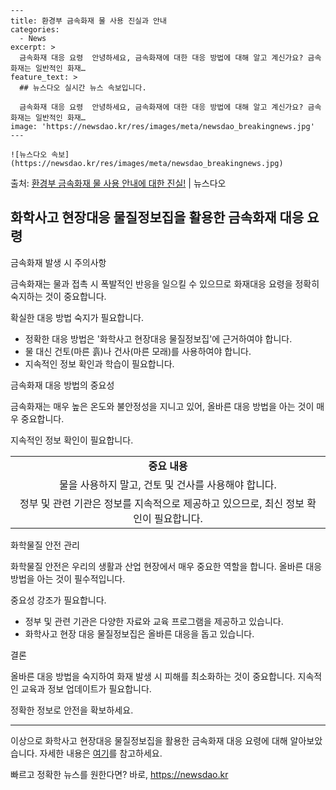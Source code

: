     ---
    title: 환경부 금속화재 물 사용 진실과 안내
    categories:
      - News
    excerpt: >
      금속화재 대응 요령  안녕하세요, 금속화재에 대한 대응 방법에 대해 알고 계신가요? 금속화재는 일반적인 화재…
    feature_text: >
      ## 뉴스다오 실시간 뉴스 속보입니다.
    
      금속화재 대응 요령  안녕하세요, 금속화재에 대한 대응 방법에 대해 알고 계신가요? 금속화재는 일반적인 화재…
    image: 'https://newsdao.kr/res/images/meta/newsdao_breakingnews.jpg'
    ---
    
    ![뉴스다오 속보](https://newsdao.kr/res/images/meta/newsdao_breakingnews.jpg)

<p>출처: <a href="https://newsdao.kr/4512" rel="dofollow">환경부 금속화재 물 사용 안내에 대한 진실!</a> | 뉴스다오</p>

<h2 data-ke-size="size26">화학사고 현장대응 물질정보집을 활용한 금속화재 대응 요령</h2>
금속화재 발생 시 주의사항
<p data-ke-size="size16">금속화재는 물과 접촉 시 폭발적인 반응을 일으킬 수 있으므로 화재대응 요령을 정확히 숙지하는 것이 중요합니다.</p>

확실한 대응 방법 숙지가 필요합니다.
<ul>
    <li>정확한 대응 방법은 '화학사고 현장대응 물질정보집'에 근거하여야 합니다.</li>
    <li>물 대신 건토(마른 흙)나 건사(마른 모래)를 사용하여야 합니다.</li>
    <li>지속적인 정보 확인과 학습이 필요합니다.</li>
</ul>

금속화재 대응 방법의 중요성
<p data-ke-size="size16">금속화재는 매우 높은 온도와 불안정성을 지니고 있어, 올바른 대응 방법을 아는 것이 매우 중요합니다.</p>

지속적인 정보 확인이 필요합니다.
<table>
    <tr>
        <td style="text-align: center; height: 17px;"><b>중요 내용</b></td>
    </tr>
    <tr>
        <td style="text-align: center; height: 17px;">물을 사용하지 말고, 건토 및 건사를 사용해야 합니다.</td>
    </tr>
    <tr>
        <td style="text-align: center; height: 17px;">정부 및 관련 기관은 정보를 지속적으로 제공하고 있으므로, 최신 정보 확인이 필요합니다.</td>
    </tr>
</table>

화학물질 안전 관리
<p data-ke-size="size16">화학물질 안전은 우리의 생활과 산업 현장에서 매우 중요한 역할을 합니다. 올바른 대응 방법을 아는 것이 필수적입니다.</p>

중요성 강조가 필요합니다.
<ul>
    <li>정부 및 관련 기관은 다양한 자료와 교육 프로그램을 제공하고 있습니다.</li>
    <li>화학사고 현장 대응 물질정보집은 올바른 대응을 돕고 있습니다.</li>
</ul>

결론
<p data-ke-size="size16">올바른 대응 방법을 숙지하여 화재 발생 시 피해를 최소화하는 것이 중요합니다. 지속적인 교육과 정보 업데이트가 필요합니다.</p>

정확한 정보로 안전을 확보하세요.
<hr>

이상으로 화학사고 현장대응 물질정보집을 활용한 금속화재 대응 요령에 대해 알아보았습니다. 자세한 내용은 <a href="https://newsdao.kr/4512">여기</a>를 참고하세요. 

빠르고 정확한 뉴스를 원한다면? 바로, <a href="https://newsdao.kr" rel="dofollow">https://newsdao.kr</a>


    
